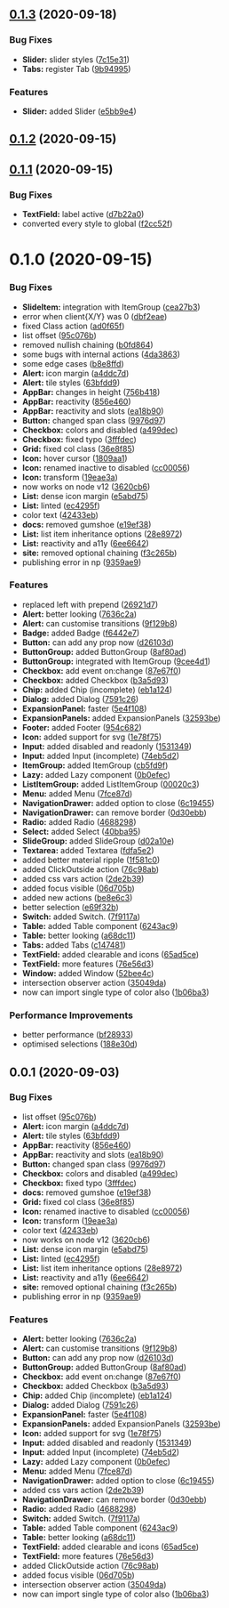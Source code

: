 ## [0.1.3](https://github.com/TheComputerM/svelte-materialify/compare/v0.1.2...v0.1.3) (2020-09-18)

### Bug Fixes

- **Slider:** slider styles ([7c15e31](https://github.com/TheComputerM/svelte-materialify/commit/7c15e31ca5904bd732cd8c46349fbb7b49ab3231))
- **Tabs:** register Tab ([9b94995](https://github.com/TheComputerM/svelte-materialify/commit/9b949951af73c308bf329d5416a063aa1385c73f))

### Features

- **Slider:** added Slider ([e5bb9e4](https://github.com/TheComputerM/svelte-materialify/commit/e5bb9e4481961bf46c6ad503256fd496209848fd))

## [0.1.2](https://github.com/TheComputerM/svelte-materialify/compare/v0.1.1...v0.1.2) (2020-09-15)

## [0.1.1](https://github.com/TheComputerM/svelte-materialify/compare/v0.1.0...v0.1.1) (2020-09-15)

### Bug Fixes

- **TextField:** label active ([d7b22a0](https://github.com/TheComputerM/svelte-materialify/commit/d7b22a0e60b014a85ccfdf26230d2d47019cf3de))
- converted every style to global ([f2cc52f](https://github.com/TheComputerM/svelte-materialify/commit/f2cc52f5a9b63476d9b1c7761d342b9b41949621))

# 0.1.0 (2020-09-15)

### Bug Fixes

- **SlideItem:** integration with ItemGroup ([cea27b3](https://github.com/TheComputerM/svelte-materialify/commit/cea27b338d5eb3eea26c0fe8c61102c764db9ef5))
- error when client{X/Y} was 0 ([dbf2eae](https://github.com/TheComputerM/svelte-materialify/commit/dbf2eae516323a630f1ef2392713418229ba67db))
- fixed Class action ([ad0f65f](https://github.com/TheComputerM/svelte-materialify/commit/ad0f65f34a32b6abbf3010d2e51435da9ab0703a))
- list offset ([95c076b](https://github.com/TheComputerM/svelte-materialify/commit/95c076b369b96456903a685af749ec69020662f0))
- removed nullish chaining ([b0fd864](https://github.com/TheComputerM/svelte-materialify/commit/b0fd86448a0ad31c44a6dd0b6615e940fc8c8b1d))
- some bugs with internal actions ([4da3863](https://github.com/TheComputerM/svelte-materialify/commit/4da3863d485748f274c768963e9a2fd0cb1e0a31))
- some edge cases ([b8e8ffd](https://github.com/TheComputerM/svelte-materialify/commit/b8e8ffdadb9f48368912b0e3a76027b60075d471))
- **Alert:** icon margin ([a4ddc7d](https://github.com/TheComputerM/svelte-materialify/commit/a4ddc7d49d99741b76327e367e2b81d8ffe289d7))
- **Alert:** tile styles ([63bfdd9](https://github.com/TheComputerM/svelte-materialify/commit/63bfdd9b9542c701262919aefd5e73f81fd60f72))
- **AppBar:** changes in height ([756b418](https://github.com/TheComputerM/svelte-materialify/commit/756b418f59970a2e3a739fccb43b0b87c6e71972))
- **AppBar:** reactivity ([856e460](https://github.com/TheComputerM/svelte-materialify/commit/856e460ac63abaea02973140c9026922c7258072))
- **AppBar:** reactivity and slots ([ea18b90](https://github.com/TheComputerM/svelte-materialify/commit/ea18b90e9b31c5270534fa7beed634f05d2cbb20))
- **Button:** changed span class ([9976d97](https://github.com/TheComputerM/svelte-materialify/commit/9976d970bb9b76ea7005ac01cf14634110fe254e))
- **Checkbox:** colors and disabled ([a499dec](https://github.com/TheComputerM/svelte-materialify/commit/a499dec6d26a4d555271b05b552f7a59b7b6d16b))
- **Checkbox:** fixed typo ([3fffdec](https://github.com/TheComputerM/svelte-materialify/commit/3fffdeca0c1fd55bb1241054a7f320f77376cc0a))
- **Grid:** fixed col class ([36e8f85](https://github.com/TheComputerM/svelte-materialify/commit/36e8f855e735898ad3516c95a5a28eb88997aaff))
- **Icon:** hover cursor ([1809aa1](https://github.com/TheComputerM/svelte-materialify/commit/1809aa1bcc161d278244224bdc21c3dd31d333ee))
- **Icon:** renamed inactive to disabled ([cc00056](https://github.com/TheComputerM/svelte-materialify/commit/cc000564fd4bbd7d3e0493318dab0cecdfdd7c23))
- **Icon:** transform ([19eae3a](https://github.com/TheComputerM/svelte-materialify/commit/19eae3a040b0c4c82b292c46cb449ce297df555a))
- now works on node v12 ([3620cb6](https://github.com/TheComputerM/svelte-materialify/commit/3620cb69a7646d28366d20ba6814ee978cc2adec))
- **List:** dense icon margin ([e5abd75](https://github.com/TheComputerM/svelte-materialify/commit/e5abd750fc48de05752566a1978df45d122f1e61))
- **List:** linted ([ec4295f](https://github.com/TheComputerM/svelte-materialify/commit/ec4295fe7a7375320514902f71d391e8f4de3812))
- color text ([42433eb](https://github.com/TheComputerM/svelte-materialify/commit/42433eb2982791bdf6ea23a2c0c0402016127210))
- **docs:** removed gumshoe ([e19ef38](https://github.com/TheComputerM/svelte-materialify/commit/e19ef38f9a0fc9e7cbd464dd4d33c91d340fc333))
- **List:** list item inheritance options ([28e8972](https://github.com/TheComputerM/svelte-materialify/commit/28e8972b3498261ac053dff3381502ce4d104de5))
- **List:** reactivity and a11y ([6ee6642](https://github.com/TheComputerM/svelte-materialify/commit/6ee6642c653c7fde91f79c067b98e6810224bdda))
- **site:** removed optional chaining ([f3c265b](https://github.com/TheComputerM/svelte-materialify/commit/f3c265ba9ddf592e39d766a11d2e1f71673b3393))
- publishing error in np ([9359ae9](https://github.com/TheComputerM/svelte-materialify/commit/9359ae98f12567278107e82de510f37432a127a7))

### Features

- replaced left with prepend ([26921d7](https://github.com/TheComputerM/svelte-materialify/commit/26921d750cfea5aaa83f321a79bc3e61e7012a51))
- **Alert:** better looking ([7636c2a](https://github.com/TheComputerM/svelte-materialify/commit/7636c2ae8900e46af02b8b3b9f315248ebafc2ed))
- **Alert:** can customise transitions ([9f129b8](https://github.com/TheComputerM/svelte-materialify/commit/9f129b849b5ce1eb24541d3077c10dee20b800aa))
- **Badge:** added Badge ([f6442e7](https://github.com/TheComputerM/svelte-materialify/commit/f6442e7831e88ea5d4b23fe9e3756ae51e53f6a9))
- **Button:** can add any prop now ([d26103d](https://github.com/TheComputerM/svelte-materialify/commit/d26103d813b7ca6c9791e442423c54920353a56d))
- **ButtonGroup:** added ButtonGroup ([8af80ad](https://github.com/TheComputerM/svelte-materialify/commit/8af80ad60f49f910544bfdbf1c57a32031a706e1))
- **ButtonGroup:** integrated with ItemGroup ([9cee4d1](https://github.com/TheComputerM/svelte-materialify/commit/9cee4d153d951119e3140a6bf7fafc80535a1591))
- **Checkbox:** add event on:change ([87e67f0](https://github.com/TheComputerM/svelte-materialify/commit/87e67f0bfdeb906a3ea697ba889921cd05fe57aa))
- **Checkbox:** added Checkbox ([b3a5d93](https://github.com/TheComputerM/svelte-materialify/commit/b3a5d93ebbf0afdaf0a217fbfd76178e93c81d58))
- **Chip:** added Chip (incomplete) ([eb1a124](https://github.com/TheComputerM/svelte-materialify/commit/eb1a1242cb189d225393fdd267a536d069dde19a))
- **Dialog:** added Dialog ([7591c26](https://github.com/TheComputerM/svelte-materialify/commit/7591c263209fe8c5ca29347188a037b3b578c24f))
- **ExpansionPanel:** faster ([5e4f108](https://github.com/TheComputerM/svelte-materialify/commit/5e4f1085c248c832bb649abf387c74c53200b550))
- **ExpansionPanels:** added ExpansionPanels ([32593be](https://github.com/TheComputerM/svelte-materialify/commit/32593bea0803c8473be74f9c63f2159c567a7d39))
- **Footer:** added Footer ([954c682](https://github.com/TheComputerM/svelte-materialify/commit/954c682541acdbbabdf5c7656e061f92eb980f54))
- **Icon:** added support for svg ([1e78f75](https://github.com/TheComputerM/svelte-materialify/commit/1e78f754edc4b4e75421fe707c7998a6048d118d))
- **Input:** added disabled and readonly ([1531349](https://github.com/TheComputerM/svelte-materialify/commit/1531349e37a2cf2dfe1ed7d08ffc5884583fb122))
- **Input:** added Input (incomplete) ([74eb5d2](https://github.com/TheComputerM/svelte-materialify/commit/74eb5d2f1b2690fd965397e6572111311f8c0c7d))
- **ItemGroup:** added ItemGroup ([cb5fd9f](https://github.com/TheComputerM/svelte-materialify/commit/cb5fd9f303a6fac1574b3d1844a42aa48288ff60))
- **Lazy:** added Lazy component ([0b0efec](https://github.com/TheComputerM/svelte-materialify/commit/0b0efecbccea54e32c19e5f69f52e6bf6f3a4322))
- **ListItemGroup:** added ListItemGroup ([00020c3](https://github.com/TheComputerM/svelte-materialify/commit/00020c3bdf6ba65edff2b6a033d2c36b10f68c37))
- **Menu:** added Menu ([7fce87d](https://github.com/TheComputerM/svelte-materialify/commit/7fce87d35b7b63ed22d8e6226949191b19f6000b))
- **NavigationDrawer:** added option to close ([6c19455](https://github.com/TheComputerM/svelte-materialify/commit/6c19455340396088030c3c7dcb7dd0e1664bd3d8))
- **NavigationDrawer:** can remove border ([0d30ebb](https://github.com/TheComputerM/svelte-materialify/commit/0d30ebbf11f8ee102d58f38009da93e918cbd16e))
- **Radio:** added Radio ([4688298](https://github.com/TheComputerM/svelte-materialify/commit/46882984b69b4d37895ab88d4f1633e0e2c914d0))
- **Select:** added Select ([40bba95](https://github.com/TheComputerM/svelte-materialify/commit/40bba95b56fd89e12a9df518d38973c54b962282))
- **SlideGroup:** added SlideGroup ([d02a10e](https://github.com/TheComputerM/svelte-materialify/commit/d02a10e034b2f349f12bb06210c57c53387ccbe3))
- **Textarea:** added Textarea ([fdfa5e2](https://github.com/TheComputerM/svelte-materialify/commit/fdfa5e2de9a0880e360c001c74a240fb4d75724e))
- added better material ripple ([1f581c0](https://github.com/TheComputerM/svelte-materialify/commit/1f581c011c4b865d8d60c81cb769006f28d2d5eb))
- added ClickOutside action ([76c98ab](https://github.com/TheComputerM/svelte-materialify/commit/76c98ab2e44d5e28157c4396c5a5a36244e2d6d7))
- added css vars action ([2de2b39](https://github.com/TheComputerM/svelte-materialify/commit/2de2b39fd71bede6526e0f0a904ecf97c4f69efc))
- added focus visible ([06d705b](https://github.com/TheComputerM/svelte-materialify/commit/06d705b8dc21faff53c622a17146a8e5d45d0aeb))
- added new actions ([be8e6c3](https://github.com/TheComputerM/svelte-materialify/commit/be8e6c3c7572b4e7074f7b0217400bd030dd20ab))
- better selection ([e69f32b](https://github.com/TheComputerM/svelte-materialify/commit/e69f32b2cf7ae10fb8d0bf33972496955b3e9471))
- **Switch:** added Switch. ([7f9117a](https://github.com/TheComputerM/svelte-materialify/commit/7f9117ab8e60ceedc361494a02f10e8035265079))
- **Table:** added Table component ([6243ac9](https://github.com/TheComputerM/svelte-materialify/commit/6243ac981af2ee5e7b97e6c4c538f6d5d346fc78))
- **Table:** better looking ([a68dc11](https://github.com/TheComputerM/svelte-materialify/commit/a68dc11d3235b94e9e946cf9f868ce88c9f6a073))
- **Tabs:** added Tabs ([c147481](https://github.com/TheComputerM/svelte-materialify/commit/c1474811a31e64673687f1c4ba18950bb4150024))
- **TextField:** added clearable and icons ([65ad5ce](https://github.com/TheComputerM/svelte-materialify/commit/65ad5ce348cd28f5a5648d941057c7539e76bd8e))
- **TextField:** more features ([76e56d3](https://github.com/TheComputerM/svelte-materialify/commit/76e56d3601232115229ae0cf4853fd5cfe6da1c5))
- **Window:** added Window ([52bee4c](https://github.com/TheComputerM/svelte-materialify/commit/52bee4c7cf8ac904ef6b6b3de3a7530e98ca8d40))
- intersection observer action ([35049da](https://github.com/TheComputerM/svelte-materialify/commit/35049da3f4af76467b7af5aca69527539795595f))
- now can import single type of color also ([1b06ba3](https://github.com/TheComputerM/svelte-materialify/commit/1b06ba36ca0897c108ad86d622c262061c981716))

### Performance Improvements

- better performance ([bf28933](https://github.com/TheComputerM/svelte-materialify/commit/bf28933a3d76e67e8be107d8ed164e19a6f1742a))
- optimised selections ([188e30d](https://github.com/TheComputerM/svelte-materialify/commit/188e30d7e54f733d9376058bf51cb937d38c4fc3))

## 0.0.1 (2020-09-03)

### Bug Fixes

- list offset ([95c076b](https://github.com/TheComputerM/svelte-materialify/commit/95c076b369b96456903a685af749ec69020662f0))
- **Alert:** icon margin ([a4ddc7d](https://github.com/TheComputerM/svelte-materialify/commit/a4ddc7d49d99741b76327e367e2b81d8ffe289d7))
- **Alert:** tile styles ([63bfdd9](https://github.com/TheComputerM/svelte-materialify/commit/63bfdd9b9542c701262919aefd5e73f81fd60f72))
- **AppBar:** reactivity ([856e460](https://github.com/TheComputerM/svelte-materialify/commit/856e460ac63abaea02973140c9026922c7258072))
- **AppBar:** reactivity and slots ([ea18b90](https://github.com/TheComputerM/svelte-materialify/commit/ea18b90e9b31c5270534fa7beed634f05d2cbb20))
- **Button:** changed span class ([9976d97](https://github.com/TheComputerM/svelte-materialify/commit/9976d970bb9b76ea7005ac01cf14634110fe254e))
- **Checkbox:** colors and disabled ([a499dec](https://github.com/TheComputerM/svelte-materialify/commit/a499dec6d26a4d555271b05b552f7a59b7b6d16b))
- **Checkbox:** fixed typo ([3fffdec](https://github.com/TheComputerM/svelte-materialify/commit/3fffdeca0c1fd55bb1241054a7f320f77376cc0a))
- **docs:** removed gumshoe ([e19ef38](https://github.com/TheComputerM/svelte-materialify/commit/e19ef38f9a0fc9e7cbd464dd4d33c91d340fc333))
- **Grid:** fixed col class ([36e8f85](https://github.com/TheComputerM/svelte-materialify/commit/36e8f855e735898ad3516c95a5a28eb88997aaff))
- **Icon:** renamed inactive to disabled ([cc00056](https://github.com/TheComputerM/svelte-materialify/commit/cc000564fd4bbd7d3e0493318dab0cecdfdd7c23))
- **Icon:** transform ([19eae3a](https://github.com/TheComputerM/svelte-materialify/commit/19eae3a040b0c4c82b292c46cb449ce297df555a))
- color text ([42433eb](https://github.com/TheComputerM/svelte-materialify/commit/42433eb2982791bdf6ea23a2c0c0402016127210))
- now works on node v12 ([3620cb6](https://github.com/TheComputerM/svelte-materialify/commit/3620cb69a7646d28366d20ba6814ee978cc2adec))
- **List:** dense icon margin ([e5abd75](https://github.com/TheComputerM/svelte-materialify/commit/e5abd750fc48de05752566a1978df45d122f1e61))
- **List:** linted ([ec4295f](https://github.com/TheComputerM/svelte-materialify/commit/ec4295fe7a7375320514902f71d391e8f4de3812))
- **List:** list item inheritance options ([28e8972](https://github.com/TheComputerM/svelte-materialify/commit/28e8972b3498261ac053dff3381502ce4d104de5))
- **List:** reactivity and a11y ([6ee6642](https://github.com/TheComputerM/svelte-materialify/commit/6ee6642c653c7fde91f79c067b98e6810224bdda))
- **site:** removed optional chaining ([f3c265b](https://github.com/TheComputerM/svelte-materialify/commit/f3c265ba9ddf592e39d766a11d2e1f71673b3393))
- publishing error in np ([9359ae9](https://github.com/TheComputerM/svelte-materialify/commit/9359ae98f12567278107e82de510f37432a127a7))

### Features

- **Alert:** better looking ([7636c2a](https://github.com/TheComputerM/svelte-materialify/commit/7636c2ae8900e46af02b8b3b9f315248ebafc2ed))
- **Alert:** can customise transitions ([9f129b8](https://github.com/TheComputerM/svelte-materialify/commit/9f129b849b5ce1eb24541d3077c10dee20b800aa))
- **Button:** can add any prop now ([d26103d](https://github.com/TheComputerM/svelte-materialify/commit/d26103d813b7ca6c9791e442423c54920353a56d))
- **ButtonGroup:** added ButtonGroup ([8af80ad](https://github.com/TheComputerM/svelte-materialify/commit/8af80ad60f49f910544bfdbf1c57a32031a706e1))
- **Checkbox:** add event on:change ([87e67f0](https://github.com/TheComputerM/svelte-materialify/commit/87e67f0bfdeb906a3ea697ba889921cd05fe57aa))
- **Checkbox:** added Checkbox ([b3a5d93](https://github.com/TheComputerM/svelte-materialify/commit/b3a5d93ebbf0afdaf0a217fbfd76178e93c81d58))
- **Chip:** added Chip (incomplete) ([eb1a124](https://github.com/TheComputerM/svelte-materialify/commit/eb1a1242cb189d225393fdd267a536d069dde19a))
- **Dialog:** added Dialog ([7591c26](https://github.com/TheComputerM/svelte-materialify/commit/7591c263209fe8c5ca29347188a037b3b578c24f))
- **ExpansionPanel:** faster ([5e4f108](https://github.com/TheComputerM/svelte-materialify/commit/5e4f1085c248c832bb649abf387c74c53200b550))
- **ExpansionPanels:** added ExpansionPanels ([32593be](https://github.com/TheComputerM/svelte-materialify/commit/32593bea0803c8473be74f9c63f2159c567a7d39))
- **Icon:** added support for svg ([1e78f75](https://github.com/TheComputerM/svelte-materialify/commit/1e78f754edc4b4e75421fe707c7998a6048d118d))
- **Input:** added disabled and readonly ([1531349](https://github.com/TheComputerM/svelte-materialify/commit/1531349e37a2cf2dfe1ed7d08ffc5884583fb122))
- **Input:** added Input (incomplete) ([74eb5d2](https://github.com/TheComputerM/svelte-materialify/commit/74eb5d2f1b2690fd965397e6572111311f8c0c7d))
- **Lazy:** added Lazy component ([0b0efec](https://github.com/TheComputerM/svelte-materialify/commit/0b0efecbccea54e32c19e5f69f52e6bf6f3a4322))
- **Menu:** added Menu ([7fce87d](https://github.com/TheComputerM/svelte-materialify/commit/7fce87d35b7b63ed22d8e6226949191b19f6000b))
- **NavigationDrawer:** added option to close ([6c19455](https://github.com/TheComputerM/svelte-materialify/commit/6c19455340396088030c3c7dcb7dd0e1664bd3d8))
- added css vars action ([2de2b39](https://github.com/TheComputerM/svelte-materialify/commit/2de2b39fd71bede6526e0f0a904ecf97c4f69efc))
- **NavigationDrawer:** can remove border ([0d30ebb](https://github.com/TheComputerM/svelte-materialify/commit/0d30ebbf11f8ee102d58f38009da93e918cbd16e))
- **Radio:** added Radio ([4688298](https://github.com/TheComputerM/svelte-materialify/commit/46882984b69b4d37895ab88d4f1633e0e2c914d0))
- **Switch:** added Switch. ([7f9117a](https://github.com/TheComputerM/svelte-materialify/commit/7f9117ab8e60ceedc361494a02f10e8035265079))
- **Table:** added Table component ([6243ac9](https://github.com/TheComputerM/svelte-materialify/commit/6243ac981af2ee5e7b97e6c4c538f6d5d346fc78))
- **Table:** better looking ([a68dc11](https://github.com/TheComputerM/svelte-materialify/commit/a68dc11d3235b94e9e946cf9f868ce88c9f6a073))
- **TextField:** added clearable and icons ([65ad5ce](https://github.com/TheComputerM/svelte-materialify/commit/65ad5ce348cd28f5a5648d941057c7539e76bd8e))
- **TextField:** more features ([76e56d3](https://github.com/TheComputerM/svelte-materialify/commit/76e56d3601232115229ae0cf4853fd5cfe6da1c5))
- added ClickOutside action ([76c98ab](https://github.com/TheComputerM/svelte-materialify/commit/76c98ab2e44d5e28157c4396c5a5a36244e2d6d7))
- added focus visible ([06d705b](https://github.com/TheComputerM/svelte-materialify/commit/06d705b8dc21faff53c622a17146a8e5d45d0aeb))
- intersection observer action ([35049da](https://github.com/TheComputerM/svelte-materialify/commit/35049da3f4af76467b7af5aca69527539795595f))
- now can import single type of color also ([1b06ba3](https://github.com/TheComputerM/svelte-materialify/commit/1b06ba36ca0897c108ad86d622c262061c981716))
